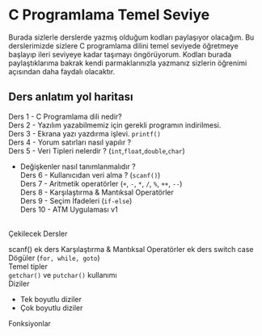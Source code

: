 # C Programlama Temel Seviye

Burada sizlerle derslerde yazmış olduğum kodları paylaşıyor olacağım. Bu derslerimizde sizlere C programlama dilini temel seviyede öğretmeye başlayıp ileri seviyeye kadar taşımayı öngörüyorum. Kodları burada paylaştıklarıma bakrak kendi parmaklarınızla yazmanız sizlerin öğrenimi açısından daha faydalı olacaktır. 

## Ders anlatım yol haritası

Ders 1 - C Programlama dili nedir? <br/>
Ders 2 - Yazılım yazabilmemiz için gerekli programın indirilmesi. <br/> 
Ders 3 - Ekrana yazı yazdırma işlevi. `printf()`<br/>
Ders 4 - Yorum satırları nasıl yapılır ?<br/>
Ders 5 - Veri Tipleri nelerdir ? (`int`,`float`,`double`,`char`)<br/>
- Değişkenler nasıl tanımlanmalıdır ? <br/>
Ders 6 - Kullanıcıdan veri alma ? (`scanf()`)<br/>
Ders 7 - Aritmetik operatörler (`+`, `-`, `*`, `/`, `%`, `++`, `--`)	<br/>
Ders 8 - Karşılaştırma & Mantıksal Operatörler <br/>
Ders 9 - Seçim İfadeleri (`if-else`) 	<br/>
Ders 10 - ATM Uygulaması v1<br/><br/>


Çekilecek Dersler

scanf() ek ders
Karşılaştırma & Mantıksal Operatörler ek ders
switch case
Dögüler	(`for, while, goto`)<br/>
Temel tipler	<br/>
`getchar()` ve `putchar()` kullanımı <br/>
Diziler <br/>
- Tek boyutlu diziler <br/>
- Çok boyutlu diziler <br/>

Fonksiyonlar	<br/>
